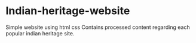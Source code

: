 # Indian-heritage-website
Simple website using html css 
Contains processed content regarding each popular indian heritage site.
